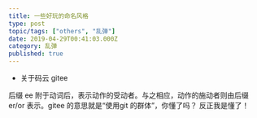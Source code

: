 ```yaml
---
title: 一些好玩的命名风格
type: post
topic/tags: ["others", "乱弹"]
date: 2019-04-29T00:41:03.000Z
category: 乱弹
published: true
---
```


- 关于码云 gitee

后缀 ee 附于动词后，表示动作的受动者。与之相应，动作的施动者则由后缀 er/or 表示。gitee 的意思就是“使用git 的群体”，你懂了吗？ 反正我是懂了！

